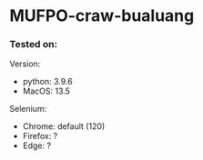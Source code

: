 # MUFPO-craw-bualuang

### Tested on:
Version:
- python: 3.9.6
- MacOS: 13.5
  
Selenium:
  - Chrome: default (120)
  - Firefox: ?
  - Edge: ?
